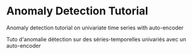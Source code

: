 # Anomaly Detection Tutorial

Anomaly detection tutorial on univariate time series with auto-encoder

Tuto d'anomalie détection sur des séries-temporelles univariés avec un auto-encoder
